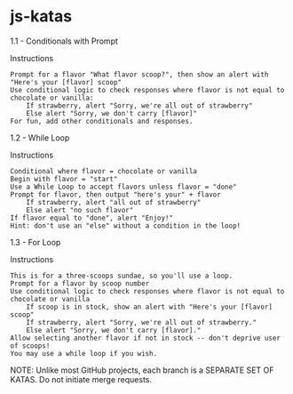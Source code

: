 # js-katas 
1.1 - Conditionals with Prompt

Instructions

	Prompt for a flavor "What flavor scoop?", then show an alert with "Here's your [flavor] scoop"
	Use conditional logic to check responses where flavor is not equal to chocolate or vanilla:
		If strawberry, alert "Sorry, we're all out of strawberry"
		Else alert "Sorry, we don't carry [flavor]"
	For fun, add other conditionals and responses. 

1.2 - While Loop

Instructions

	Conditional where flavor = chocolate or vanilla
	Begin with flavor = "start"
	Use a While Loop to accept flavors unless flavor = "done"
	Prompt for flavor, then output "here's your" + flavor
		If strawberry, alert "all out of strawberry"
		Else alert "no such flavor"
	If flavor equal to "done", alert "Enjoy!"
	Hint: don't use an "else" without a condition in the loop!

1.3 - For Loop

Instructions

	This is for a three-scoops sundae, so you'll use a loop. 
	Prompt for a flavor by scoop number
	Use conditional logic to check responses where flavor is not equal to chocolate or vanilla
		If scoop is in stock, show an alert with "Here's your [flavor] scoop"
		If strawberry, alert "Sorry, we're all out of strawberry."
		Else alert "Sorry, we don't carry [flavor]."
	Allow selecting another flavor if not in stock -- don't deprive user of scoops!
	You may use a while loop if you wish.


NOTE: Unlike most GitHub projects, each branch is a SEPARATE SET OF KATAS.  Do not initiate merge requests. 